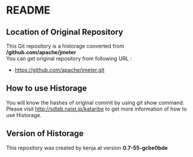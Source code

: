 # README
## Location of Original Repository
This Git repository is a historage converted from **/github.com/apache/jmeter**  
You can get original repository from following URL :

- https://github.com/apache/jmeter.git

## How to use Historage
You will know the hashes of original commit by using git show command.  
Please visit <http://sdlab.naist.jp/kataribe> to get more information of how to use Historage.

## Version of Historage
This repository was created by kenja at version **0.7-55-gcbe0bde**
